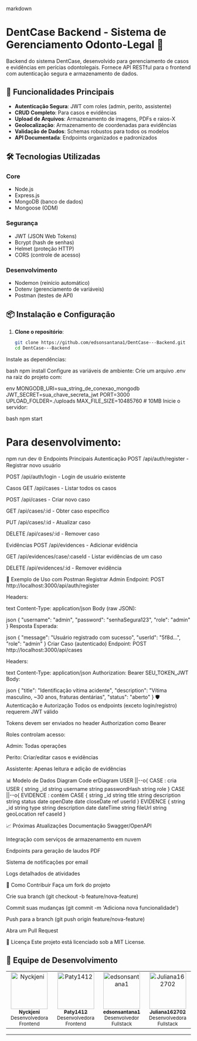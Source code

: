 markdown
# DentCase Backend - Sistema de Gerenciamento Odonto-Legal 🦷


Backend do sistema DentCase, desenvolvido para gerenciamento de casos e evidências em perícias odontolegais. Fornece API RESTful para o frontend com autenticação segura e armazenamento de dados.

## 🚀 Funcionalidades Principais

- **Autenticação Segura**: JWT com roles (admin, perito, assistente)
- **CRUD Completo**: Para casos e evidências
- **Upload de Arquivos**: Armazenamento de imagens, PDFs e raios-X
- **Geolocalização**: Armazenamento de coordenadas para evidências
- **Validação de Dados**: Schemas robustos para todos os modelos
- **API Documentada**: Endpoints organizados e padronizados

## 🛠 Tecnologias Utilizadas

### Core
- Node.js
- Express.js
- MongoDB (banco de dados)
- Mongoose (ODM)

### Segurança
- JWT (JSON Web Tokens)
- Bcrypt (hash de senhas)
- Helmet (proteção HTTP)
- CORS (controle de acesso)

### Desenvolvimento
- Nodemon (reinício automático)
- Dotenv (gerenciamento de variáveis)
- Postman (testes de API)

## 📦 Instalação e Configuração

1. **Clone o repositório**:
   ```bash
   git clone https://github.com/edsonsantana1/DentCase---Backend.git
   cd DentCase---Backend
Instale as dependências:

bash
npm install
Configure as variáveis de ambiente:
Crie um arquivo .env na raiz do projeto com:

env
MONGODB_URI=sua_string_de_conexao_mongodb
JWT_SECRET=sua_chave_secreta_jwt
PORT=3000
UPLOAD_FOLDER=./uploads
MAX_FILE_SIZE=10485760 # 10MB
Inicie o servidor:

bash
npm start
# Para desenvolvimento:
npm run dev
🌐 Endpoints Principais
Autenticação
POST /api/auth/register - Registrar novo usuário

POST /api/auth/login - Login de usuário existente

Casos
GET /api/cases - Listar todos os casos

POST /api/cases - Criar novo caso

GET /api/cases/:id - Obter caso específico

PUT /api/cases/:id - Atualizar caso

DELETE /api/cases/:id - Remover caso

Evidências
POST /api/evidences - Adicionar evidência

GET /api/evidences/case/:caseId - Listar evidências de um caso

DELETE /api/evidences/:id - Remover evidência

🔑 Exemplo de Uso com Postman
Registrar Admin
Endpoint: POST http://localhost:3000/api/auth/register

Headers:

text
Content-Type: application/json
Body (raw JSON):

json
{
  "username": "admin",
  "password": "senhaSegura123",
  "role": "admin"
}
Resposta Esperada:

json
{
  "message": "Usuário registrado com sucesso",
  "userId": "5f8d...",
  "role": "admin"
}
Criar Caso (autenticado)
Endpoint: POST http://localhost:3000/api/cases

Headers:

text
Content-Type: application/json
Authorization: Bearer SEU_TOKEN_JWT
Body:

json
{
  "title": "Identificação vítima acidente",
  "description": "Vítima masculino, ~30 anos, fraturas dentárias",
  "status": "aberto"
}
🛡️ Autenticação e Autorização
Todos os endpoints (exceto login/registro) requerem JWT válido

Tokens devem ser enviados no header Authorization como Bearer <token>

Roles controlam acesso:

Admin: Todas operações

Perito: Criar/editar casos e evidências

Assistente: Apenas leitura e adição de evidências

📊 Modelo de Dados
Diagram
Code
erDiagram
    USER ||--o{ CASE : cria
    USER {
        string _id
        string username
        string passwordHash
        string role
    }
    CASE ||--o{ EVIDENCE : contém
    CASE {
        string _id
        string title
        string description
        string status
        date openDate
        date closeDate
        ref userId
    }
    EVIDENCE {
        string _id
        string type
        string description
        date dateTime
        string fileUrl
        string geoLocation
        ref caseId
    }







📈 Próximas Atualizações
Documentação Swagger/OpenAPI

Integração com serviços de armazenamento em nuvem

Endpoints para geração de laudos PDF

Sistema de notificações por email

Logs detalhados de atividades

🤝 Como Contribuir
Faça um fork do projeto

Crie sua branch (git checkout -b feature/nova-feature)

Commit suas mudanças (git commit -m 'Adiciona nova funcionalidade')

Push para a branch (git push origin feature/nova-feature)

Abra um Pull Request

📄 Licença
Este projeto está licenciado sob a MIT License.

## 🤝 Equipe de Desenvolvimento

<table>
  <tr>
    <td align="center">
      <a href="https://github.com/Nyckjeni">
        <img src="https://github.com/Nyckjeni.png" width="100px;" alt="Nyckjeni"/>
        <br />
        <sub><b>Nyckjeni</b></sub>
      </a>
      <br />
      <sub>Desenvolvedora Frontend</sub>
    </td>
    <td align="center">
      <a href="https://github.com/Paty1412">
        <img src="https://github.com/Paty1412.png" width="100px;" alt="Paty1412"/>
        <br />
        <sub><b>Paty1412</b></sub>
      </a>
      <br />
      <sub>Desenvolvedora Frontend</sub>
    </td>
    <td align="center">
      <a href="https://github.com/edsonsantana1">
        <img src="https://github.com/edsonsantana1.png" width="100px;" alt="edsonsantana1"/>
        <br />
        <sub><b>edsonsantana1</b></sub>
      </a>
      <br />
      <sub>Desenvolvedor Fullstack</sub>
    </td>
    <td align="center">
      <a href="https://github.com/Juliana162702">
        <img src="https://github.com/Juliana162702.png" width="100px;" alt="Juliana162702"/>
        <br />
        <sub><b>Juliana162702</b></sub>
      </a>
      <br />
      <sub>Desenvolvedora Fullstack</sub>
    </td>
  </tr>
</table>

---

